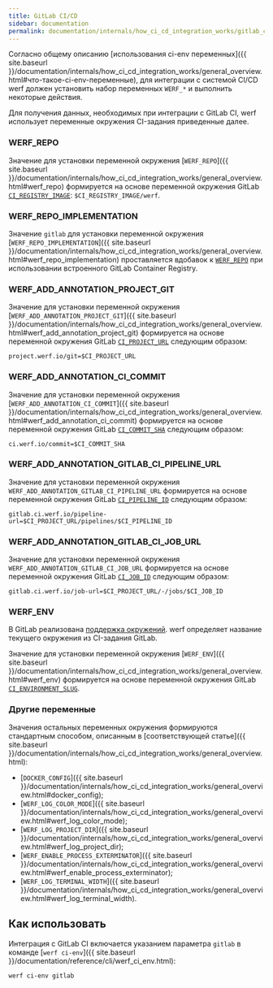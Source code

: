 ```yaml
---
title: GitLab CI/CD
sidebar: documentation
permalink: documentation/internals/how_ci_cd_integration_works/gitlab_ci_cd.html
---
```


Согласно общему описанию [использования ci-env переменных]({{ site.baseurl }}/documentation/internals/how_ci_cd_integration_works/general_overview.html#что-такое-ci-env-переменные), для интеграции с системой CI/CD werf должен установить набор переменных `WERF_*` и выполнить некоторые действия.

Для получения данных, необходимых при интеграции с GitLab CI, werf использует переменные окружения CI-задания приведенные далее.

### WERF_REPO

Значение для установки переменной окружения [`WERF_REPO`]({{ site.baseurl }}/documentation/internals/how_ci_cd_integration_works/general_overview.html#werf_repo) формируется на основе переменной окружения GitLab [`CI_REGISTRY_IMAGE`](https://docs.gitlab.com/ee/ci/variables/): `$CI_REGISTRY_IMAGE/werf`.

### WERF_REPO_IMPLEMENTATION

Значение `gitlab` для установки переменной окружения [`WERF_REPO_IMPLEMENTATION`]({{ site.baseurl }}/documentation/internals/how_ci_cd_integration_works/general_overview.html#werf_repo_implementation) проставляется вдобавок к [`WERF_REPO`](#werf_repo) при использовании встроенного GitLab Container Registry.

### WERF_ADD_ANNOTATION_PROJECT_GIT

Значение для установки переменной окружения [`WERF_ADD_ANNOTATION_PROJECT_GIT`]({{ site.baseurl }}/documentation/internals/how_ci_cd_integration_works/general_overview.html#werf_add_annotation_project_git) формируется на основе переменной окружения GitLab [`CI_PROJECT_URL`](https://docs.gitlab.com/ee/ci/variables/) следующим образом:

```
project.werf.io/git=$CI_PROJECT_URL
```

### WERF_ADD_ANNOTATION_CI_COMMIT

Значение для установки переменной окружения [`WERF_ADD_ANNOTATION_CI_COMMIT`]({{ site.baseurl }}/documentation/internals/how_ci_cd_integration_works/general_overview.html#werf_add_annotation_ci_commit) формируется на основе переменной окружения GitLab [`CI_COMMIT_SHA`](https://docs.gitlab.com/ee/ci/variables/) следующим образом:

```
ci.werf.io/commit=$CI_COMMIT_SHA
```

### WERF_ADD_ANNOTATION_GITLAB_CI_PIPELINE_URL

Значение для установки переменной окружения `WERF_ADD_ANNOTATION_GITLAB_CI_PIPELINE_URL` формируется на основе переменной окружения GitLab [`CI_PIPELINE_ID`](https://docs.gitlab.com/ee/ci/variables/) следующим образом:

```
gitlab.ci.werf.io/pipeline-url=$CI_PROJECT_URL/pipelines/$CI_PIPELINE_ID
```

### WERF_ADD_ANNOTATION_GITLAB_CI_JOB_URL

Значение для установки переменной окружения `WERF_ADD_ANNOTATION_GITLAB_CI_JOB_URL` формируется на основе переменной окружения GitLab [`CI_JOB_ID`](https://docs.gitlab.com/ee/ci/variables/) следующим образом:

```
gitlab.ci.werf.io/job-url=$CI_PROJECT_URL/-/jobs/$CI_JOB_ID
```

### WERF_ENV

В GitLab реализована [поддержка окружений](https://docs.gitlab.com/ce/ci/environments.html). werf определяет название текущего окружения из CI-задания GitLab.

Значение для установки переменной окружения [`WERF_ENV`]({{ site.baseurl }}/documentation/internals/how_ci_cd_integration_works/general_overview.html#werf_env) формируется на основе переменной окружения GitLab [`CI_ENVIRONMENT_SLUG`](https://docs.gitlab.com/ee/ci/variables/).

### Другие переменные

Значения остальных переменных окружения формируются стандартным способом, описанным в [соответствующей статье]({{ site.baseurl }}/documentation/internals/how_ci_cd_integration_works/general_overview.html):
 * [`DOCKER_CONFIG`]({{ site.baseurl }}/documentation/internals/how_ci_cd_integration_works/general_overview.html#docker_config);
 * [`WERF_LOG_COLOR_MODE`]({{ site.baseurl }}/documentation/internals/how_ci_cd_integration_works/general_overview.html#werf_log_color_mode);
 * [`WERF_LOG_PROJECT_DIR`]({{ site.baseurl }}/documentation/internals/how_ci_cd_integration_works/general_overview.html#werf_log_project_dir);
 * [`WERF_ENABLE_PROCESS_EXTERMINATOR`]({{ site.baseurl }}/documentation/internals/how_ci_cd_integration_works/general_overview.html#werf_enable_process_exterminator);
 * [`WERF_LOG_TERMINAL_WIDTH`]({{ site.baseurl }}/documentation/internals/how_ci_cd_integration_works/general_overview.html#werf_log_terminal_width).

## Как использовать

Интеграция с GitLab CI включается указанием параметра `gitlab` в команде [`werf ci-env`]({{ site.baseurl }}/documentation/reference/cli/werf_ci_env.html):

```shell
werf ci-env gitlab
```

